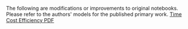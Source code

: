 The following are modifications or improvements to original notebooks. Please refer to the authors' models for the published primary work. [Time Cost Efficiency PDF](https://www.chemicalqdevice.com/time-cost-efficiency-resnet-quantum-tl-tl-models)

